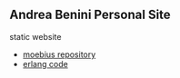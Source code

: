 ## Andrea Benini Personal Site

static website

- [moebius repository](https://andreabenini.github.io/moebius/)
- [erlang code](https://github.com/andreabenini/erlangCode)

